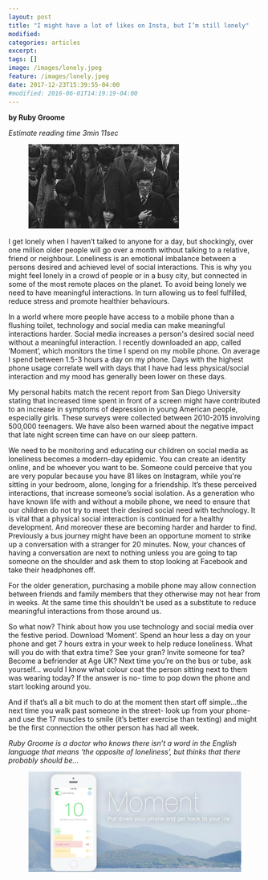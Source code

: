 ```yaml
---
layout: post
title: "I might have a lot of likes on Insta, but I’m still lonely"
modified:
categories: articles
excerpt:
tags: []
image: /images/lonely.jpeg
feature: /images/lonely.jpeg
date: 2017-12-23T15:39:55-04:00
#modified: 2016-06-01T14:19:19-04:00
---
```


**by Ruby Groome**

*Estimate reading time 3min 11sec*

<figure>
<img src="/images/lonely.jpeg" alt="image">
</figure>


I get lonely when I haven’t talked to anyone for a day, but shockingly, over one million older people will go over a month without talking to a relative, friend or neighbour.  Loneliness is an emotional imbalance between a persons desired and achieved level of social interactions.  This is why you might feel lonely in a crowd of people or in a busy city, but connected in some of the most remote places on the planet. To avoid being lonely we need to have meaningful interactions. In turn allowing us to feel fulfilled, reduce stress and promote healthier behaviours.

In a world where more people have access to a mobile phone than a flushing toilet, technology and social media can make meaningful interactions harder. Social media increases a person's desired social need without a meaningful interaction. I recently downloaded an app, called ‘Moment’, which monitors the time I spend on my mobile phone. On average I spend between 1.5-3 hours a day on my phone. Days with the highest phone usage correlate well with days that I have had less physical/social interaction and my mood has generally been lower on these days.

My personal habits match the recent report from San Diego University stating that increased time spent in front of a screen might have contributed to an increase in symptoms of depression in young American people, especially girls. These surveys were collected between 2010-2015 involving 500,000 teenagers. We have also been warned about the negative impact that late night screen time can have on our sleep pattern.

We need to be monitoring and educating our children on social media as loneliness becomes a modern-day epidemic. You can create an identity online, and be whoever you want to be. Someone could perceive that you are very popular because you have 81 likes on Instagram, while you're sitting in your bedroom, alone, longing for a friendship. It’s these perceived interactions, that increase someone’s social isolation.  As a generation who have known life with and without a mobile phone, we need to ensure that our children do not try to meet their desired social need with technology. It is vital that a  physical social interaction is continued for a healthy development. And moreover these are becoming harder and harder to find. Previously a bus journey might have been an opportune moment to strike up a conversation with a stranger for 20 minutes. Now, your chances of having a conversation are next to nothing unless you are going to tap someone on the shoulder and ask them to stop looking at Facebook and take their headphones off.

For the older generation, purchasing a mobile phone may allow connection between friends and family members that they otherwise may not hear from in weeks.  At the same time this shouldn't be used as a substitute to reduce meaningful interactions from those around us.

So what now?  Think about how you use technology and social media over the festive period. Download ‘Moment’. Spend an hour less a day on your phone and get 7 hours extra in your week to help reduce loneliness. What will you do with that extra time? See your gran? Invite someone for tea? Become a befriender at Age UK?  Next time you’re on the bus or tube, ask yourself… would I know what colour coat the person sitting next to them was wearing today? If the answer is no- time to pop down the phone and start looking around you.

And if that’s all a bit much to do at the moment then start off simple…the next time you walk past someone in the street- look up from your phone- and use the 17 muscles to smile (it’s better exercise than texting) and might be the first connection the other person has had all week.

*Ruby Groome is a doctor who knows there isn’t a word in the English language that means ‘the opposite of loneliness’, but thinks that there probably should be…*

<figure>
<img src="/images/moment.jpg" alt="image">
</figure>
